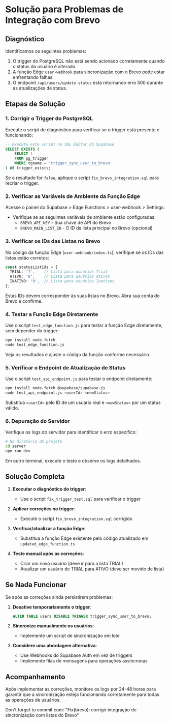 # Solução para Problemas de Integração com Brevo

## Diagnóstico

Identificamos os seguintes problemas:

1. O trigger do PostgreSQL não está sendo acionado corretamente quando o status do usuário é alterado.
2. A função Edge `user-webhook` para sincronização com o Brevo pode estar enfrentando falhas.
3. O endpoint `/api/users/update-status` está retornando erro 500 durante as atualizações de status.

## Etapas de Solução

### 1. Corrigir o Trigger do PostgreSQL

Execute o script de diagnóstico para verificar se o trigger está presente e funcionando:

```sql
-- Execute este script no SQL Editor do Supabase
SELECT EXISTS (
    SELECT 1
    FROM pg_trigger
    WHERE tgname = 'trigger_sync_user_to_brevo'
) AS trigger_exists;
```

Se o resultado for `false`, aplique o script `fix_brevo_integration.sql` para recriar o trigger.

### 2. Verificar as Variáveis de Ambiente da Função Edge

Acesse o painel do Supabase > Edge Functions > user-webhook > Settings:

- Verifique se as seguintes variáveis de ambiente estão configuradas:
  - `BREVO_API_KEY` - Sua chave de API do Brevo
  - `BREVO_MAIN_LIST_ID` - O ID da lista principal no Brevo (opcional)

### 3. Verificar os IDs das Listas no Brevo

No código da função Edge (`user-webhook/index.ts`), verifique se os IDs das listas estão corretos:

```typescript
const statusListIds = {
  TRIAL: '7',    // Lista para usuários Trial
  ATIVO: '8',    // Lista para usuários Ativos
  INATIVO: '9',  // Lista para usuários Inativos
};
```

Estas IDs devem corresponder às suas listas no Brevo. Abra sua conta do Brevo e confirme.

### 4. Testar a Função Edge Diretamente

Use o script `test_edge_function.js` para testar a função Edge diretamente, sem depender do trigger:

```bash
npm install node-fetch
node test_edge_function.js
```

Veja os resultados e ajuste o código da função conforme necessário.

### 5. Verificar o Endpoint de Atualização de Status

Use o script `test_api_endpoint.js` para testar o endpoint diretamente:

```bash
npm install node-fetch @supabase/supabase-js
node test_api_endpoint.js <userId> <newStatus>
```

Substitua `<userId>` pelo ID de um usuário real e `<newStatus>` por um status válido.

### 6. Depuração do Servidor

Verifique os logs do servidor para identificar o erro específico:

```bash
# No diretório do projeto
cd server
npm run dev
```

Em outro terminal, execute o teste e observe os logs detalhados.

## Solução Completa

1. **Executar o diagnóstico do trigger**:
   - Use o script `fix_trigger_test.sql` para verificar o trigger

2. **Aplicar correções no trigger**:
   - Execute o script `fix_brevo_integration.sql` corrigido

3. **Verificar/atualizar a função Edge**:
   - Substitua a função Edge existente pelo código atualizado em `updated_edge_function.ts`

4. **Teste manual após as correções**:
   - Criar um novo usuário (deve ir para a lista TRIAL)
   - Atualizar um usuário de TRIAL para ATIVO (deve ser movido de lista)

## Se Nada Funcionar

Se após as correções ainda persistirem problemas:

1. **Desative temporariamente o trigger**:
   ```sql
   ALTER TABLE users DISABLE TRIGGER trigger_sync_user_to_brevo;
   ```

2. **Sincronize manualmente os usuários**:
   - Implemente um script de sincronização em lote

3. **Considere uma abordagem alternativa**:
   - Use Webhooks do Supabase Auth em vez de triggers
   - Implemente filas de mensagens para operações assíncronas

## Acompanhamento

Após implementar as correções, monitore os logs por 24-48 horas para garantir que a sincronização esteja funcionando corretamente para todas as operações de usuários.

Don't forget to commit com:
"Fix(brevo): corrigir integração de sincronização com listas do Brevo" 